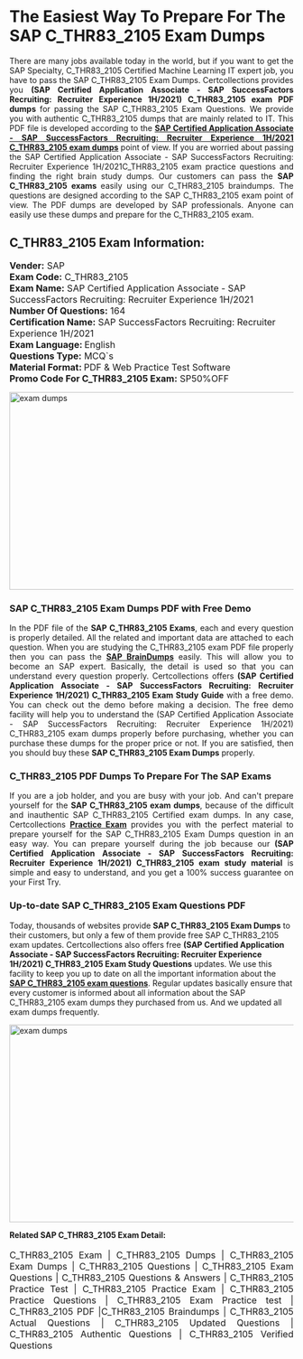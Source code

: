 <h1>The Easiest Way To Prepare For The SAP C_THR83_2105 Exam Dumps</h1> <p style="text-align:justify">There are many jobs available today in the world, but if you want to get the SAP Specialty, C_THR83_2105 Certified Machine Learning IT expert job, you have to pass the SAP C_THR83_2105 Exam Dumps. Certcollections provides you <strong>(SAP Certified Application Associate - SAP SuccessFactors Recruiting: Recruiter Experience 1H/2021) C_THR83_2105 exam PDF dumps</strong> for passing the SAP C_THR83_2105 Exam Questions. We provide you with authentic C_THR83_2105 dumps that are mainly related to IT. This PDF file is developed according to the <a href="https://www.certsofficial.com/sap/c_thr83_2105-questions"><strong>SAP Certified Application Associate - SAP SuccessFactors Recruiting: Recruiter Experience 1H/2021 C_THR83_2105 exam dumps</strong></a> point of view. If you are worried about passing the SAP Certified Application Associate - SAP SuccessFactors Recruiting: Recruiter Experience 1H/2021C_THR83_2105 exam practice questions and finding the right brain study dumps. Our customers can pass the <strong>SAP C_THR83_2105 exams </strong>easily using our C_THR83_2105 braindumps. The questions are designed according to the SAP C_THR83_2105 exam point of view. The PDF dumps are developed by SAP professionals. Anyone can easily use these dumps and prepare for the C_THR83_2105 exam.</p> <h2><strong>C_THR83_2105 Exam Information:</strong></h2> <p><span style="font-size:16px"><strong>Vender:</strong> SAP<br /> <strong>Exam Code:</strong> C_THR83_2105<br /> <strong>Exam Name:</strong> SAP Certified Application Associate - SAP SuccessFactors Recruiting: Recruiter Experience 1H/2021<br /> <strong>Number Of Questions:</strong> 164<br /> <strong>Certification Name:</strong> SAP SuccessFactors Recruiting: Recruiter Experience 1H/2021<br /> <strong>Exam Language: </strong>English<br /> <strong>Questions Type:</strong> MCQ`s<br /> <strong>Material Format: </strong>PDF & Web Practice Test Software<br /> <strong>Promo Code For C_THR83_2105 Exam:</strong> SP50%OFF</span></p> <p><a href="https://www.certsofficial.com/sap/c_thr83_2105-questions" rel="no-follow"><img alt="exam dumps" src="https://www.certcollections.com/uploads/content/certsofficial.jpg" style="height:350px; width:750px" /></a></p> <h3><strong>SAP C_THR83_2105 Exam Dumps PDF with Free Demo</strong></h3> <p style="text-align:justify">In the PDF file of the <strong>SAP C_THR83_2105 Exams</strong>, each and every question is properly detailed. All the related and important data are attached to each question. When you are studying the C_THR83_2105 exam PDF file properly then you can pass the <a href="https://www.certsofficial.com/sap-dumps"><strong>SAP BrainDumps</strong></a> easily. This will allow you to become an SAP expert. Basically, the detail is used so that you can understand every question properly. Certcollections offers <strong>(SAP Certified Application Associate - SAP SuccessFactors Recruiting: Recruiter Experience 1H/2021) C_THR83_2105 Exam Study Guide</strong> with a free demo. You can check out the demo before making a decision. The free demo facility will help you to understand the (SAP Certified Application Associate - SAP SuccessFactors Recruiting: Recruiter Experience 1H/2021) C_THR83_2105 exam dumps properly before purchasing, whether you can purchase these dumps for the proper price or not. If you are satisfied, then you should buy these <strong>SAP C_THR83_2105 Exam Dumps</strong> properly.</p> <h3><strong>C_THR83_2105 PDF Dumps To Prepare For The SAP Exams</strong></h3> <p style="text-align:justify">If you are a job holder, and you are busy with your job. And can't prepare yourself for the <strong>SAP C_THR83_2105 exam dumps</strong>, because of the difficult and inauthentic SAP C_THR83_2105 Certified exam dumps. In any case, Certcollections <strong><a href="https://www.certsofficial.com/">Practice Exam</a></strong> provides you with the perfect material to prepare yourself for the SAP C_THR83_2105 Exam Dumps question in an easy way. You can prepare yourself during the job because our <strong>(SAP Certified Application Associate - SAP SuccessFactors Recruiting: Recruiter Experience 1H/2021) C_THR83_2105 exam study material</strong> is simple and easy to understand, and you get a 100% success guarantee on your First Try.</p> <h3><strong>Up-to-date SAP C_THR83_2105 Exam Questions PDF</strong></h3> <p>Today, thousands of websites provide <strong>SAP C_THR83_2105 Exam Dumps</strong> to their customers, but only a few of them provide free SAP C_THR83_2105 exam updates. Certcollections also offers free <strong>(SAP Certified Application Associate - SAP SuccessFactors Recruiting: Recruiter Experience 1H/2021) C_THR83_2105 Exam Study Questions</strong> updates. We use this facility to keep you up to date on all the important information about the <a href="https://www.certsofficial.com/sap/c_thr83_2105-questions"><strong>SAP C_THR83_2105 exam questions</strong></a>. Regular updates basically ensure that every customer is informed about all information about the SAP C_THR83_2105 exam dumps they purchased from us. And we updated all exam dumps frequently.</p> <p><a href="https://www.certsofficial.com/sap/c_thr83_2105-questions"><img alt="exam dumps " src="https://www.certcollections.com/uploads/content/certsofficial2.jpg" style="height:350px; width:750px" /></a></p> <p style="text-align:justify"><span style="font-size:14px"><strong>Related SAP C_THR83_2105 Exam Detail:</strong></span><br /> <br /> <span style="font-size:16px">C_THR83_2105 Exam | C_THR83_2105 Dumps | C_THR83_2105 Exam Dumps | C_THR83_2105 Questions | C_THR83_2105 Exam Questions | C_THR83_2105 Questions & Answers | C_THR83_2105 Practice Test | C_THR83_2105 Practice Exam | C_THR83_2105 Practice Questions | C_THR83_2105 Exam Practice test | C_THR83_2105 PDF |C_THR83_2105 Braindumps | C_THR83_2105 Actual Questions | C_THR83_2105 Updated Questions | C_THR83_2105 Authentic Questions | C_THR83_2105 Verified Questions</span></p>
